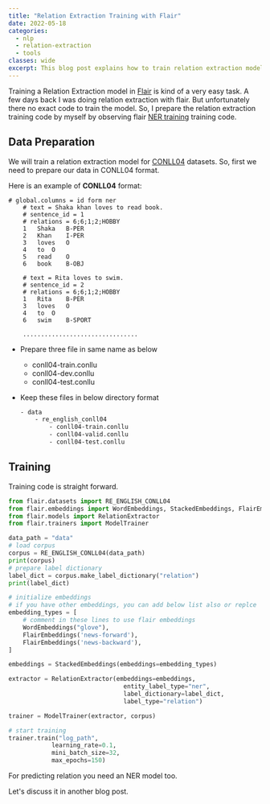 ```yaml
---
title: "Relation Extraction Training with Flair"
date: 2022-05-18
categories:
  - nlp
  - relation-extraction
  - tools
classes: wide
excerpt: This blog post explains how to train relation extraction model with Flair.
---
```


Training a Relation Extraction model in [Flair](https://github.com/flairNLP/flair) is kind of a very easy task. A few days back I was doing relation extraction with flair. But unfortunately there no exact code to train the model. So, I prepare the relation extraction training code by myself by observing flair [NER training](https://github.com/flairNLP/flair/blob/master/resources/docs/TUTORIAL_7_TRAINING_A_MODEL.md#training-a-named-entity-recognition-ner-model-with-flair-embeddings) training code.

## Data Preparation
We will train a relation extraction model for [CONLL04](https://github.com/bekou/multihead_joint_entity_relation_extraction/tree/master/data/CoNLL04) datasets. So, first we need to prepare our data in CONLL04 format.

Here is an example of __CONLL04__ format:

```
# global.columns = id form ner
    # text = Shaka khan loves to read book.
    # sentence_id = 1
    # relations = 6;6;1;2;HOBBY
    1	Shaka	B-PER
    2	Khan	I-PER
    3	loves	O
    4	to	O
    5	read	O
    6   book	B-OBJ

    # text = Rita loves to swim.
    # sentence_id = 2
    # relations = 6;6;1;2;HOBBY
    1	Rita	B-PER
    3	loves	O
    4	to	O
    6   swim	B-SPORT

    ................................
```

- Prepare three file in same name as below

    - conll04-train.conllu
    - conll04-dev.conllu
    - conll04-test.conllu

- Keep these files in below directory format

    ```bash
    - data
        - re_english_conll04
            - conll04-train.conllu
            - conll04-valid.conllu
            - conll04-test.conllu
    ```

## Training
Training code is straight forward.

```py
from flair.datasets import RE_ENGLISH_CONLL04
from flair.embeddings import WordEmbeddings, StackedEmbeddings, FlairEmbeddings
from flair.models import RelationExtractor
from flair.trainers import ModelTrainer

data_path = "data"
# load corpus
corpus = RE_ENGLISH_CONLL04(data_path)
print(corpus)
# prepare label dictionary
label_dict = corpus.make_label_dictionary("relation")
print(label_dict)

# initialize embeddings
# if you have other embeddings, you can add below list also or replce
embedding_types = [
    # comment in these lines to use flair embeddings
    WordEmbeddings("glove"),
    FlairEmbeddings('news-forward'),
    FlairEmbeddings('news-backward'),
]

embeddings = StackedEmbeddings(embeddings=embedding_types)

extractor = RelationExtractor(embeddings=embeddings, 
                                entity_label_type="ner", 
                                label_dictionary=label_dict, 
                                label_type="relation")

trainer = ModelTrainer(extractor, corpus)

# start training
trainer.train("log_path",
            learning_rate=0.1,
            mini_batch_size=32,
            max_epochs=150)

```

For predicting relation you need an NER model too. 

Let's discuss it in another blog post.

